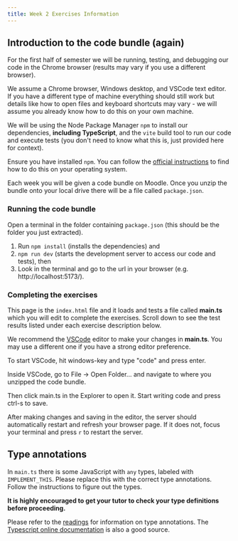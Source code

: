 ```yaml
---
title: Week 2 Exercises Information
---
```


## Introduction to the code bundle (again)

For the first half of semester we will be running, testing, and debugging our code in the Chrome browser (results may vary if you use a different browser).

We assume a Chrome browser, Windows desktop, and VSCode text editor. If you have a different type of machine everything should still work but details like how to open files and keyboard shortcuts may vary - we will assume you already know how to do this on your own machine.

We will be using the Node Package Manager `npm` to install our dependencies, **including TypeScript**, and the `vite` build tool to run our code and execute tests (you don't need to know what this is, just provided here for context).

Ensure you have installed `npm`. You can follow the [official instructions](https://docs.npmjs.com/downloading-and-installing-node-js-and-npm) to find how to do this on your operating system.

Each week you will be given a code bundle on Moodle. Once you unzip the bundle onto your local drive there will be a file called `package.json`.

### Running the code bundle

Open a terminal in the folder containing `package.json`  (this should be the folder you just extracted).

1. Run `npm install` (installs the dependencies) and
2. `npm run dev` (starts the development server to access our code and tests), then
3. Look in the terminal and go to the url in your browser (e.g. http://localhost:5173/).

### Completing the exercises

This page is the `index.html` file and it loads and tests a file called **main.ts** which you will edit to complete the exercises. Scroll down to see the test results listed under each exercise description below.

We recommend the [VSCode](https://code.visualstudio.com/) editor to make your changes in **main.ts**. You may use a different one if you have a strong editor preference.

To start VSCode, hit windows-key and type "code" and press enter.

Inside VSCode, go to File -\> Open Folder... and navigate to where you unzipped the code bundle.

Then click main.ts in the Explorer to open it. Start writing code and press ctrl-s to save.

After making changes and saving in the editor, the server should automatically restart and refresh your browser page. If it does not, focus your terminal and press `r` to restart the server.

## Type annotations

In `main.ts` there is some JavaScript with `any` types, labeled with `IMPLEMENT_THIS`. Please replace this with the correct type annotations. Follow the instructions to figure out the types.

**It is highly encouraged to get your tutor to check your type definitions before proceeding.**

Please refer to the [readings](https://tgdwyer.github.io/typescript1/) for information on type annotations. The [Typescript online documentation](https://www.typescriptlang.org/docs/) is also a good source.
